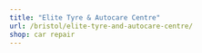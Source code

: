 ```yaml
---
title: "Elite Tyre & Autocare Centre"
url: /bristol/elite-tyre-and-autocare-centre/
shop: car repair
---
```

